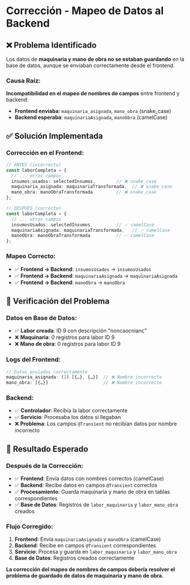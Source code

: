 # Corrección - Mapeo de Datos al Backend

## ❌ **Problema Identificado**
Los datos de **maquinaria y mano de obra no se estaban guardando** en la base de datos, aunque se enviaban correctamente desde el frontend.

### **Causa Raíz:**
**Incompatibilidad en el mapeo de nombres de campos** entre frontend y backend:

- **Frontend enviaba**: `maquinaria_asignada`, `mano_obra` (snake_case)
- **Backend esperaba**: `maquinariaAsignada`, `manoObra` (camelCase)

## ✅ **Solución Implementada**

### **Corrección en el Frontend:**
```typescript
// ANTES (incorrecto)
const laborCompleta = {
  // ... otros campos
  insumos_usados: selectedInsumos,        // ❌ snake_case
  maquinaria_asignada: maquinariaTransformada,  // ❌ snake_case
  mano_obra: manoObraTransformada         // ❌ snake_case
};

// DESPUÉS (correcto)
const laborCompleta = {
  // ... otros campos
  insumosUsados: selectedInsumos,         // ✅ camelCase
  maquinariaAsignada: maquinariaTransformada,   // ✅ camelCase
  manoObra: manoObraTransformada          // ✅ camelCase
};
```

### **Mapeo Correcto:**
- ✅ **Frontend → Backend**: `insumosUsados` → `insumosUsados`
- ✅ **Frontend → Backend**: `maquinariaAsignada` → `maquinariaAsignada`
- ✅ **Frontend → Backend**: `manoObra` → `manoObra`

## 🔧 **Verificación del Problema**

### **Datos en Base de Datos:**
- ✅ **Labor creada**: ID 9 con descripción "noncaocnianc"
- ❌ **Maquinaria**: 0 registros para labor ID 9
- ❌ **Mano de obra**: 0 registros para labor ID 9

### **Logs del Frontend:**
```javascript
// Datos enviados correctamente
maquinaria_asignada: (2) [{…}, {…}]  // ❌ Nombre incorrecto
mano_obra: [{…}]                     // ❌ Nombre incorrecto
```

### **Backend:**
- ✅ **Controlador**: Recibía la labor correctamente
- ✅ **Servicio**: Procesaba los datos si llegaban
- ❌ **Problema**: Los campos `@Transient` no recibían datos por nombre incorrecto

## 🎯 **Resultado Esperado**

### **Después de la Corrección:**
- ✅ **Frontend**: Envía datos con nombres correctos (camelCase)
- ✅ **Backend**: Recibe datos en campos `@Transient` correctos
- ✅ **Procesamiento**: Guarda maquinaria y mano de obra en tablas correspondientes
- ✅ **Base de Datos**: Registros de `labor_maquinaria` y `labor_mano_obra` creados

### **Flujo Corregido:**
1. **Frontend**: Envía `maquinariaAsignada` y `manoObra` (camelCase)
2. **Backend**: Recibe en campos `@Transient` correspondientes
3. **Servicio**: Procesa y guarda en `labor_maquinaria` y `labor_mano_obra`
4. **Base de Datos**: Registros creados correctamente

**La corrección del mapeo de nombres de campos debería resolver el problema de guardado de datos de maquinaria y mano de obra.**

